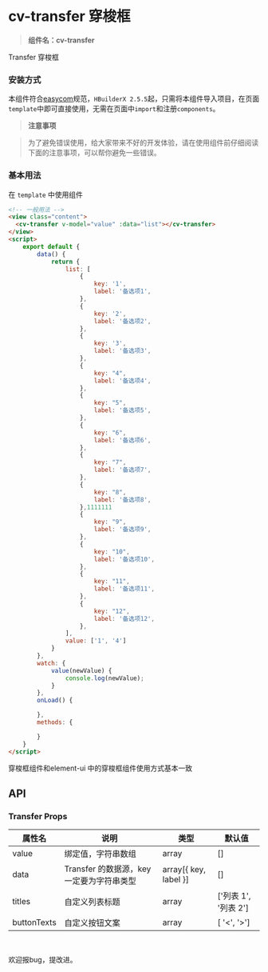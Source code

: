 # cv-transfer 穿梭框
> **组件名：cv-transfer**



 Transfer 穿梭框

### 安装方式

本组件符合[easycom](https://uniapp.dcloud.io/collocation/pages?id=easycom)规范，`HBuilderX 2.5.5`起，只需将本组件导入项目，在页面`template`中即可直接使用，无需在页面中`import`和注册`components`。

> **注意事项**

> 为了避免错误使用，给大家带来不好的开发体验，请在使用组件前仔细阅读下面的注意事项，可以帮你避免一些错误。

### 基本用法

在 ``template`` 中使用组件

```html
<!-- 一般用法 -->
<view class="content">
  <cv-transfer v-model="value" :data="list"></cv-transfer>
</view>
<script>
	export default {
		data() {
			return {
				list: [
					{
						key: '1',
						label: '备选项1',
					},
					{
						key: '2',
						label: '备选项2',
					},
					{
						key: '3',
						label: '备选项3',
					},
					{
						key: "4",
						label: '备选项4',
					},
					{
						key: "5",
						label: '备选项5',
					},
					{
						key: "6",
						label: '备选项6',
					},
					{
						key: "7",
						label: '备选项7',
					},
					{
						key: "8",
						label: '备选项8',
					},1111111
					{
						key: "9",
						label: '备选项9',
					},
					{
						key: "10",
						label: '备选项10',
					},
					{
						key: "11",
						label: '备选项11',
					},
					{
						key: "12",
						label: '备选项12',
					},
				],
				value: ['1', '4']
			}
		},
		watch: {
			value(newValue) {
				console.log(newValue);
			}
		},
		onLoad() {

		},
		methods: {

		}
	}
</script>
```



穿梭框组件和element-ui 中的穿梭框组件使用方式基本一致

## API

### Transfer Props

| 属性名      | 说明                                     | 类型                  | 默认值               |
| ----------- | ---------------------------------------- | --------------------- | -------------------- |
| value       | 绑定值，字符串数组                       | array                 | []                   |
| data        | Transfer 的数据源，key一定要为字符串类型 | array[{ key, label }] | []                   |
| titles      | 自定义列表标题                           | array                 | ['列表 1', '列表 2'] |
| buttonTexts | 自定义按钮文案                           | array                 | [ '<', '>']          |

​	

欢迎报bug，提改进。